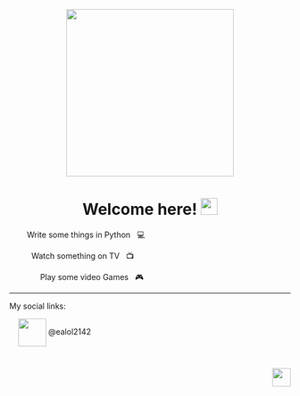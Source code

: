 <div id="header" align="center">
  <img              src="https://media.giphy.com/media/v1.Y2lkPTc5MGI3NjExdDBqMXJycnRibHA5djV0aTR4d3h5dzBqY2h4YXQ4aGFvZHdhemQyNiZlcD12MV9pbnRlcm5hbF9naWZfYnlfaWQmY3Q9Zw/2IudUHdI075HL02Pkk/giphy.gif" width="300"/>
</div>

<div id="body"  >
  <h1 align="center">
    Welcome here!
    <img src="https://media.giphy.com/media/hvRJCLFzcasrR4ia7z/giphy.gif" width="30px"/>
  </h1>
  <p algin="left" > &nbsp; &nbsp; &nbsp; &nbsp; Write some things in Python &nbsp; 💻 </p>
  <p algin="left" > &nbsp; &nbsp; &nbsp; &nbsp; &nbsp; Watch something on TV &nbsp; 📺</p> 
  <p algin="left" > &nbsp; &nbsp; &nbsp; &nbsp; &nbsp; &nbsp; &nbsp; Play some video Games &nbsp; 🎮</p>

----
 
</div>



My social links:

<div id="body" align="left">
  &nbsp; &nbsp; <img src="https://pngimg.com/uploads/telegram/telegram_PNG29.png" width="50" align="center" /> @ealol2142 
</div>
<h1></h1>
<div id="body" align="right">
  <p><img src="https://www.codewars.com/users/ealol/badges/micro" height="33" algin="right"/></p> 
</div>


<!--
**ealol2142/ealol2142** is a ✨ _special_ ✨ repository because its `README.md` (this file) appears on your GitHub profile.
<p><img src="../images/2121.png" width="128" height="128" align="top" />Текст вверху изображения</p>

Here are some ideas to get you started:

- 🔭 I’m currently working on ...
- 🌱 I’m currently learning ...
- 👯 I’m looking to collaborate on ...
- 🤔 I’m looking for help with ...
- 💬 Ask me about ...
- 📫 How to reach me: ...
- 😄 Pronouns: ...
- ⚡ Fun fact: ...
-->
